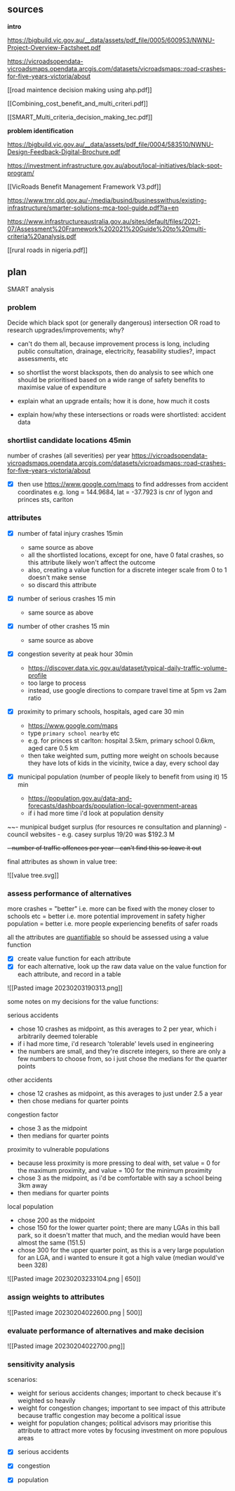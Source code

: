 


## sources

**intro**

https://bigbuild.vic.gov.au/__data/assets/pdf_file/0005/600953/NWNU-Project-Overview-Factsheet.pdf

https://vicroadsopendata-vicroadsmaps.opendata.arcgis.com/datasets/vicroadsmaps::road-crashes-for-five-years-victoria/about

[[road maintence decision making using ahp.pdf]]

[[Combining_cost_benefit_and_multi_criteri.pdf]]

[[SMART_Multi_criteria_decision_making_tec.pdf]]

**problem identification**

https://bigbuild.vic.gov.au/__data/assets/pdf_file/0004/583510/NWNU-Design-Feedback-Digital-Brochure.pdf

https://investment.infrastructure.gov.au/about/local-initiatives/black-spot-program/

[[VicRoads Benefit Management Framework V3.pdf]]

https://www.tmr.qld.gov.au/-/media/busind/businesswithus/existing-infrastructure/smarter-solutions-mca-tool-guide.pdf?la=en

https://www.infrastructureaustralia.gov.au/sites/default/files/2021-07/Assessment%20Framework%202021%20Guide%20to%20multi-criteria%20analysis.pdf

[[rural roads in nigeria.pdf]]




## plan

SMART analysis

### problem
Decide which black spot (or generally dangerous) intersection OR road to research upgrades/improvements; why?
- can't do them all, because improvement process is long, including public consultation, drainage, electricity, feasability studies?, impact assessments, etc
- so shortlist the worst blackspots, then do analysis to see which one should be prioritised based on a wide range of safety benefits to maximise value of expenditure

- explain what an upgrade entails; how it is done, how much it costs
- explain how/why these intersections or roads were shortlisted: accident data

### shortlist candidate locations 45min

number of crashes (all severities) per year
https://vicroadsopendata-vicroadsmaps.opendata.arcgis.com/datasets/vicroadsmaps::road-crashes-for-five-years-victoria/about

- [x] then use https://www.google.com/maps to find addresses from accident coordinates
e.g. long = 144.9684, lat = -37.7923 is cnr of lygon and princes sts, carlton


### attributes

- [x] number of fatal injury crashes 15min
	- same source as above
	- all the shortlisted locations, except for one, have 0 fatal crashes, so this attribute likely won't affect the outcome
	- also, creating a value function for a discrete integer scale from 0 to 1 doesn't make sense
	- so discard this attribute

- [x] number of serious crashes 15 min
	- same source as above

- [x] number of other crashes 15 min
	- same source as above

- [x] congestion severity at peak hour 30min
	- https://discover.data.vic.gov.au/dataset/typical-daily-traffic-volume-profile
	- too large to process
	- instead, use google directions to compare travel time at 5pm vs 2am ratio

- [x] proximity to primary schools, hospitals, aged care 30 min
	- https://www.google.com/maps
	- type `primary school nearby` etc
	- e.g. for princes st carlton: hospital 3.5km, primary school 0.6km, aged care 0.5 km
	- then take weighted sum, putting more weight on schools because they have lots of kids in the vicinity, twice a day, every school day

- [x] municipal population (number of people likely to benefit from using it) 15 min
	- https://population.gov.au/data-and-forecasts/dashboards/population-local-government-areas
	- if i had more time i'd look at population density

~~- munipical budget surplus (for resources re consultation and planning)
	- council websites
	- e.g. casey surplus 19/20 was $192.3 M


~~- number of traffic offences per year
	- can't find this so leave it out~~

final attributes as shown in value tree:

![[value tree.svg]]

### assess performance of alternatives

more crashes = "better" i.e. more can be fixed with the money
closer to schools etc = better i.e. more potential improvement in safety
higher population = better i.e. more people experiencing benefits of safer roads

all the attributes are <u>quantifiable</u> so should be assessed using a value function

- [x] create value function for each attribute
- [x] for each alternative, look up the raw data value on the value function for each attribute, and record in a table

![[Pasted image 20230203190313.png]]

some notes on my decisions for the value functions:

serious accidents
- chose 10 crashes as midpoint, as this averages to 2 per year, which i arbitrarily deemed tolerable
- if i had more time, i'd research 'tolerable' levels used in engineering
- the numbers are small, and they're discrete integers, so there are only a few numbers to choose from, so i just chose the medians for the quarter points

other accidents
- chose 12 crashes as midpoint, as this averages to just under 2.5 a year
- then chose medians for quarter points

congestion factor
- chose 3 as the midpoint
- then medians for quarter points

proximity to vulnerable populations
- because less proximity is more pressing to deal with, set value = 0 for the maximum proximity, and value = 100 for the minimum proximity
- chose 3 as the midpoint, as i'd be comfortable with say a school being 3km away
- then medians for quarter points

local population
- chose 200 as the midpoint
- chose 150 for the lower quarter point; there are many LGAs in this ball park, so it doesn't matter that much, and the median would have been almost the same (151.5)
- chose 300 for the upper quarter point, as this is a very large population for an LGA, and i wanted to ensure it got a high value (median would've been 328)

![[Pasted image 20230203233104.png | 650]]

### assign weights to attributes

![[Pasted image 20230204022600.png | 500]]

### evaluate performance of alternatives and make decision

![[Pasted image 20230204022700.png]]

### sensitivity analysis

scenarios:

- weight for serious accidents changes; important to check because it's weighted so heavily
- weight for congestion changes; important to see impact of this attribute because traffic congestion may become a political issue
- weight for population changes; political advisors may prioritise this attribute to attract more votes by focusing investment on more populous areas

- [x] serious accidents
- [x] congestion
- [x] population

